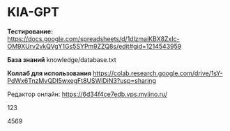 # KIA-GPT

**Тестирование:** 
https://docs.google.com/spreadsheets/d/1dlzmaiKBX8ZxIc-OM9XUrv2vkQVgY1Gs5SYPm9ZZQ8s/edit#gid=1214543959

**База знаний** 
knowledge/database.txt

**Коллаб для использования** 
https://colab.research.google.com/drive/1sY-PdWx6TnzMvQDI5wxegFt8USWlDiN3?usp=sharing


Редактор онлайн: https://6d34f4ce7edb.vps.myjino.ru/



123

4569
